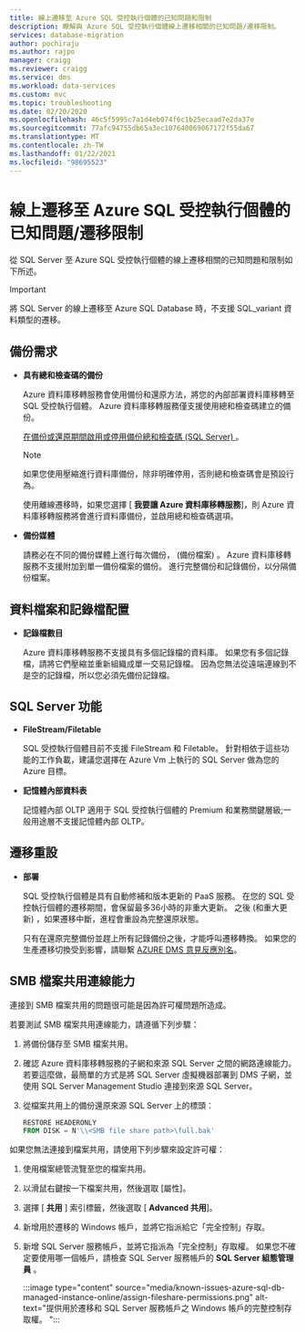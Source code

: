 ```yaml
---
title: 線上遷移至 Azure SQL 受控執行個體的已知問題和限制
description: 瞭解與 Azure SQL 受控執行個體線上遷移相關的已知問題/遷移限制。
services: database-migration
author: pochiraju
ms.author: rajpo
manager: craigg
ms.reviewer: craigg
ms.service: dms
ms.workload: data-services
ms.custom: mvc
ms.topic: troubleshooting
ms.date: 02/20/2020
ms.openlocfilehash: 46c5f5995c7a1d4eb074f6c1b25ecaad7e2da37e
ms.sourcegitcommit: 77afc94755db65a3ec107640069067172f55da67
ms.translationtype: MT
ms.contentlocale: zh-TW
ms.lasthandoff: 01/22/2021
ms.locfileid: "98695523"
---
```

# <a name="known-issuesmigration-limitations-with-online-migrations-to-azure-sql-managed-instance"></a>線上遷移至 Azure SQL 受控執行個體的已知問題/遷移限制

從 SQL Server 至 Azure SQL 受控執行個體的線上遷移相關的已知問題和限制如下所述。

> [!IMPORTANT]
> 將 SQL Server 的線上遷移至 Azure SQL Database 時，不支援 SQL_variant 資料類型的遷移。

## <a name="backup-requirements"></a>備份需求

- **具有總和檢查碼的備份**

    Azure 資料庫移轉服務會使用備份和還原方法，將您的內部部署資料庫移轉至 SQL 受控執行個體。 Azure 資料庫移轉服務僅支援使用總和檢查碼建立的備份。

    [在備份或還原期間啟用或停用備份總和檢查碼 (SQL Server) ](/sql/relational-databases/backup-restore/enable-or-disable-backup-checksums-during-backup-or-restore-sql-server)。

    > [!NOTE]
    > 如果您使用壓縮進行資料庫備份，除非明確停用，否則總和檢查碼會是預設行為。

    使用離線遷移時，如果您選擇 [ **我要讓 Azure 資料庫移轉服務**]，則 Azure 資料庫移轉服務將會進行資料庫備份，並啟用總和檢查碼選項。

- **備份媒體**

    請務必在不同的備份媒體上進行每次備份， (備份檔案) 。 Azure 資料庫移轉服務不支援附加到單一備份檔案的備份。 進行完整備份和記錄備份，以分隔備份檔案。

## <a name="data-and-log-file-layout"></a>資料檔案和記錄檔配置

- **記錄檔數目**

    Azure 資料庫移轉服務不支援具有多個記錄檔的資料庫。 如果您有多個記錄檔，請將它們壓縮並重新組織成單一交易記錄檔。 因為您無法從遠端連線到不是空的記錄檔，所以您必須先備份記錄檔。

## <a name="sql-server-features"></a>SQL Server 功能

- **FileStream/Filetable**

    SQL 受控執行個體目前不支援 FileStream 和 Filetable。 針對相依于這些功能的工作負載，建議您選擇在 Azure Vm 上執行的 SQL Server 做為您的 Azure 目標。

- **記憶體內部資料表**

    記憶體內部 OLTP 適用于 SQL 受控執行個體的 Premium 和業務關鍵層級;一般用途層不支援記憶體內部 OLTP。

## <a name="migration-resets"></a>遷移重設

- **部署**

    SQL 受控執行個體是具有自動修補和版本更新的 PaaS 服務。 在您的 SQL 受控執行個體的遷移期間，會保留最多36小時的非重大更新。 之後 (和重大更新) ，如果遷移中斷，進程會重設為完整還原狀態。

    只有在還原完整備份並趕上所有記錄備份之後，才能呼叫遷移轉換。 如果您的生產遷移切換受到影響，請聯繫 [AZURE DMS 意見反應別名](mailto:dmsfeedback@microsoft.com)。

## <a name="smb-file-share-connectivity"></a>SMB 檔案共用連線能力

連接到 SMB 檔案共用的問題很可能是因為許可權問題所造成。 

若要測試 SMB 檔案共用連線能力，請遵循下列步驟： 

1. 將備份儲存至 SMB 檔案共用。 
1. 確認 Azure 資料庫移轉服務的子網和來源 SQL Server 之間的網路連線能力。 若要這麼做，最簡單的方式是將 SQL Server 虛擬機器部署到 DMS 子網，並使用 SQL Server Management Studio 連接到來源 SQL Server。 
1. 從檔案共用上的備份還原來源 SQL Server 上的標頭： 

   ```sql
   RESTORE HEADERONLY   
   FROM DISK = N'\\<SMB file share path>\full.bak'
   ```

如果您無法連接到檔案共用，請使用下列步驟來設定許可權： 

1. 使用檔案總管流覽至您的檔案共用。 
1. 以滑鼠右鍵按一下檔案共用，然後選取 [屬性]。 
1. 選擇 [ **共用** ] 索引標籤，然後選取 [ **Advanced 共用**]。 
1. 新增用於遷移的 Windows 帳戶，並將它指派給它「完全控制」存取。 
1. 新增 SQL Server 服務帳戶，並將它指派為「完全控制」存取權。 如果您不確定要使用哪一個帳戶，請檢查 SQL Server 服務帳戶的 **SQL Server 組態管理員** 。 

   :::image type="content" source="media/known-issues-azure-sql-db-managed-instance-online/assign-fileshare-permissions.png" alt-text="提供用於遷移和 SQL Server 服務帳戶之 Windows 帳戶的完整控制存取權。 ":::

